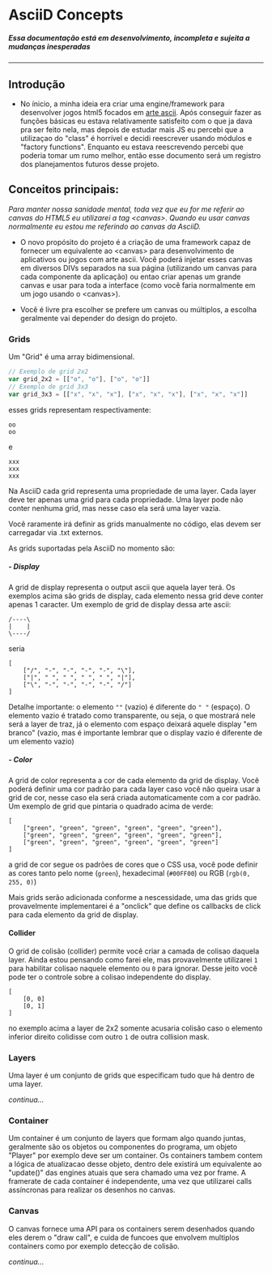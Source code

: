 # AsciiD Concepts  
##### *Essa documentação está em desenvolvimento, incompleta e sujeita a mudanças inesperadas*
---
## Introdução
- No ínicio, a minha ideia era criar uma engine/framework para desenvolver jogos html5 focados em [arte ascii](https://pt.wikipedia.org/wiki/ASCII_art). Após conseguir fazer as funções básicas eu estava relativamente satisfeito com o que ja dava pra ser feito nela, mas depois de estudar mais JS eu percebi que a utilizaçao do "class" é horrível e decidi reescrever usando módulos e "factory functions". Enquanto eu estava reescrevendo percebi que poderia tomar um rumo melhor, então esse documento será um registro dos planejamentos futuros desse projeto.

## Conceitos principais:

 *Para manter nossa sanidade mental, toda vez que eu for me referir ao canvas do HTML5 eu utilizarei a tag \<canvas\>. Quando eu usar canvas normalmente eu estou me referindo ao canvas da AsciiD.*  


- O novo propósito do projeto é a criação de uma framework capaz de fornecer um equivalente ao \<canvas\> para desenvolvimento de aplicativos ou jogos com arte ascii. Você poderá injetar esses canvas em diversos DIVs separados na sua página (utilizando um canvas para cada componente da aplicação) ou entao criar apenas um grande canvas e usar para toda a interface (como você faria normalmente em um jogo usando o \<canvas\>).  


- Você é livre pra escolher se prefere um canvas ou múltiplos, a escolha geralmente vai depender do design do projeto.

### Grids

Um "Grid" é uma array bidimensional.

```javascript
// Exemplo de grid 2x2
var grid_2x2 = [["o", "o"], ["o", "o"]]
// Exemplo de grid 3x3
var grid_3x3 = [["x", "x", "x"], ["x", "x", "x"], ["x", "x", "x"]]
```

esses grids representam respectivamente:
```
oo
oo
```
e
```
xxx
xxx
xxx
```

Na AsciiD cada grid representa uma propriedade de uma layer. Cada layer deve ter apenas uma grid para cada propriedade. Uma layer pode não conter nenhuma grid, mas nesse caso ela será uma layer vazia.

Você raramente irá definir as grids manualmente no código, elas devem ser carregadar via .txt externos.

As grids suportadas pela AsciiD no momento são:

##### - Display  
A grid de display representa o output ascii que aquela layer terá. Os exemplos acima são grids de display, cada elemento nessa grid deve conter apenas 1 caracter. Um exemplo de grid de display dessa arte ascii:
```
/----\
|    |
\----/
```
seria
```
[
    ["/", "-", "-", "-", "-", "\"],
    ["|", " ", " ", " ", " ", "|"],
    ["\", "-", "-", "-", "-", "/"]
]
```

Detalhe importante: o elemento `""` (vazio) é diferente do `" "` (espaço). O elemento vazio é tratado como transparente, ou seja, o que mostrará nele será a layer de traz, já o elemento com espaço deixará aquele display "em branco" (vazio, mas é importante lembrar que o display vazio é diferente de um elemento vazio)

##### - Color  
A grid de color representa a cor de cada elemento da grid de display. Você poderá definir uma cor padrão para cada layer caso você não queira usar a grid de cor, nesse caso ela será criada automaticamente com a cor padrão. Um exemplo de grid que pintaria o quadrado acima de verde:
```
[
    ["green", "green", "green", "green", "green", "green"],
    ["green", "green", "green", "green", "green", "green"],
    ["green", "green", "green", "green", "green", "green"]
]
```
a grid de cor segue os padrões de cores que o CSS usa, você pode definir as cores tanto pelo nome (`green`), hexadecimal (`#00FF00`) ou RGB (`rgb(0, 255, 0)`)

Mais grids serão adicionada conforme a nescessidade, uma das grids que provavelmente implementarei é a "onclick" que define os callbacks de click para cada elemento da grid de display.

#### Collider

O grid de colisão (collider) permite você criar a camada de colisao daquela layer. Ainda estou pensando como farei ele, mas provavelmente utilizarei `1` para habilitar colisao naquele elemento ou `0` para ignorar. Desse jeito você pode ter o controle sobre a colisao independente do display.

```
[
    [0, 0]
    [0, 1]
]
```
no exemplo acima a layer de 2x2 somente acusaria colisão caso o elemento inferior direito colidisse com outro `1` de outra collision mask.

### Layers

Uma layer é um conjunto de grids que especificam tudo que há dentro de uma layer.

*continua...*

### Container

Um container é um conjunto de layers que formam algo quando juntas, geralmente são os objetos ou componentes do programa, um objeto "Player" por exemplo deve ser um container. Os containers tambem contem a lógica de atualizacao desse objeto, dentro dele existirá um equivalente ao "update()" das engines atuais que sera chamado uma vez por frame. A framerate de cada container é independente, uma vez que utilizarei calls assíncronas para realizar os desenhos no canvas.

### Canvas

O canvas fornece uma API para os containers serem desenhados quando eles derem o "draw call", e cuida de funcoes que envolvem multiplos containers como por exemplo detecção de colisão.

*continua...*
